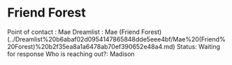 # Friend Forest

Point of contact : Mae
Dreamlist : Mae (Friend Forest)  (../Dreamlist%20b6abaf02d0954147865848dde5eee4bf/Mae%20(Friend%20Forest)%20b2f35ea8a1a6478ab70ef390652e48a4.md)
Status: Waiting for response
Who is reaching out?: Madison